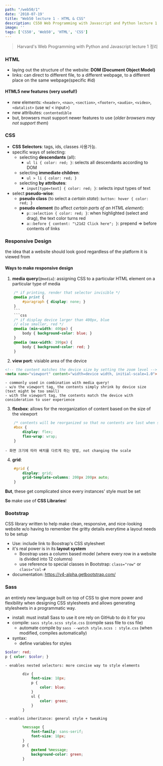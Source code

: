 ```yaml
---
path: "/web50/1"
date: '2018-07-19'
title: "Web50 lecture 1 - HTML & CSS"
description: CS50 Web Programming with Javascript and Python lecture 1 정리
image: ''
tags: ['CS50', 'Web50', 'HTML', 'CSS']
---
```

> Harvard's Web Programming with Python and Javascript lecture 1 정리

### HTML
- laying out the structure of the website: __DOM (Document Object Model)__
- links: can direct to different file, to a different webpage, to a different place on the same webpage(specific #id)

#### HTML5 new features (very useful!)
- new elements: `<header>`, `<nav>`, `<section>`, `<footer>`, `<audio>`, `<video>`, `<datalist>` (use w/ < input>)
- new attributes: `contentedible`
- but, browsers must support newer features to use (_older browsers may not support them_)

### CSS
- __CSS Selectors__: tags, ids, classes 사용가능.
- specific ways of selecting:
    - selecting __descendants__ (all): 
        - `ul li { color: red; }`: selects all descendants according to DOM
    - selecting __immediate children__: 
        - `ul > li { color: red; }`
    - selecting __by attributes__: 
        - `input[type=text] { color: red; }`: selects input types of text
- select __pseudo-wise__:
    - __pseudo class__ (to select a _certain state_): `button: hover { color: red; }`
    - __pseudo element__ (to affect _certain parts of an HTML element_): 
        - `p::selection { color: red; }`: when highlighted (select and drag), the text color turns red
        - `a::before { content: "\21d2 Click here"; }`: prepend => before contents of links

### Responsive Design
the idea that a website should look good regardless of the platform it is viewed from

#### Ways to make responsive design
1. __media query__(`@media`): assigning CSS to a particular HTML element on a particular type of media
```css
    /* if printing, render that selector invisible */
    @media print {
        #paragraph { display: none; }
    }
    ```
    ```css
    /* if display device larger than 400px, blue
    // else smaller, red */
    @media (min-width: 400px) {
        body { background-color: blue; }
    }
    @media (max-width: 399px) {
        body { background-color: red; }
    }
```

2. __view port__: visiable area of the device
```html
<!-- the content matches the device size by setting the zoom level --> 
<meta name="viewport" content="width=device width, initial-scale=1.0">
```
    - commonly used in combination with media query!
    - w/o the viewport tag, the contents simply shrink by device size (text might be too small)
    - with the viewport tag, the contents match the device with consideration to user experience

3. __flexbox__: allows for the reorganization of content based on the size of the viewport
```css
    /* contents will be reorganized so that no contents are lost when screen is shrunk */
    #box { 
        display: flex; 
        flex-wrap: wrap;
    }
```
    - 화면 크기에 따라 배치를 다르게 하는 방법, not changing the scale
4. __grid__:
```css
    #grid {
        display: grid;
        grid-template-columns: 200px 200px auto;
    }
```

__But__, these get complicated since every instances' style must be set

__So__ make use of __CSS Libraries__!

### Bootstrap
CSS library written to help make clean, responsive, and nice-looking website w/o having to remember the gritty details everytime a layout needs to be setup
- Use: include link to Boostrap's CSS stylesheet
- it's real power is in its __layout system__
    - Boostrap uses a column based model (where every row in a website is divided into 12 columns)
    - use reference to special classes in Bootstrap: `class="row"` or `class="col-#`
- documentation: https://v4-alpha.getbootstrap.com/

### Sass
an entirely new language built on top of CSS to give more power and flexibility when designing CSS stylesheets and allows generating stylesheets in a programmatic way.
- install: must install Sass to use it ore rely on GitHub to do it for you
- compile: `sass style.scss style.css` (compile sass file to css file)
    - automate compile by `sass --watch style.scss : style.css` (when modified, compiles automatically)
- syntax:
    - define variables for styles
```scss
$color: red;
p { color: $color; }
```
    - enables nested selectors: more concise way to style elements
```scss
        div {
            font-size: 18px;
            p { 
                color: blue; 
            }
            ul {
                color: green;
            }
        }
```
    - enables inheritance: general style + tweaking
```scss
        %message {
            font-family: sans-serif;
            font-size: 18px;
        }
        p {
            @extend %message;
            background-color: green;
        }
```